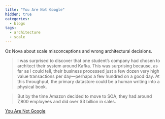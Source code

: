 ```yaml
---
title: "You Are Not Google"
hidden: true
categories:
  - blogs
tags:
  - architecture
  - scale
---
```



Oz Nova about scale misconceptions and wrong architectural decisions.

> I was surprised to discover that one student’s company had chosen to architect their system around Kafka. This was surprising because, as far as I could tell, their business processed just a few dozen very high value transactions per day—perhaps a few hundred on a good day. At this throughput, the primary datastore could be a human writing into a physical book.

> But by the time Amazon decided to move to SOA, they had around 7,800 employees and did over $3 billion in sales.

[You Are Not Google](https://blog.bradfieldcs.com/you-are-not-google-84912cf44afb)




